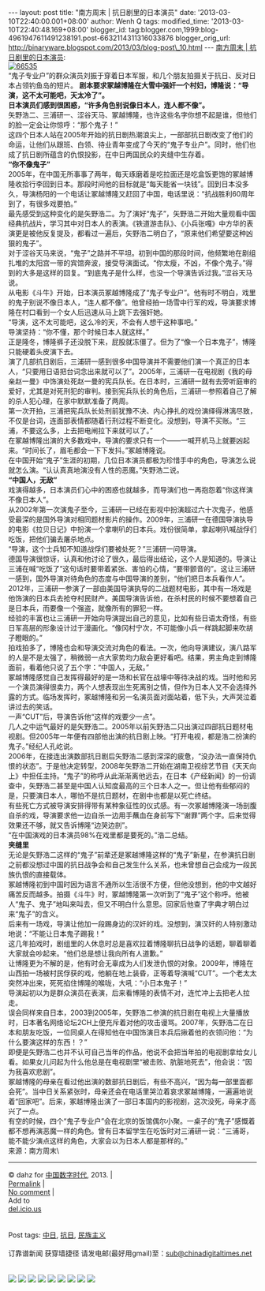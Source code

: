 --- layout: post title: "南方周末 | 抗日剧里的日本演员" date:
'2013-03-10T22:40:00.001+08:00' author: Wenh Q tags: modified\_time:
'2013-03-10T22:40:48.169+08:00' blogger\_id:
tag:blogger.com,1999:blog-4961947611491238191.post-6632114311316033876
blogger\_orig\_url:
http://binaryware.blogspot.com/2013/03/blog-post\_10.html --- [南方周末
|
抗日剧里的日本演员](http://feedproxy.google.com/~r/chinagfwblog/~3/pQ_awFBbHMc/):
\
[![66535](https://kexueshangwang.info/chinese/files/2013/03/66535.jpeg)](https://kexueshangwang.info/chinese/files/2013/03/66535.jpeg)\
“鬼子专业户”的群众演员刘振于穿着日本军服，和几个朋友拍摄关于抗日、反对日本占领钓鱼岛的短片。
**剧本要求冢越博隆在大雪中强奸一个村妇，博隆说：“导演，这不太可能吧，天太冷了”。**\
**日本演员们感到很困惑，“许多角色别说像日本人，连人都不像”。**\
矢野浩二、三浦研一、涩谷天马、冢越博隆，也许这些名字你想不起是谁，但他们的脸一定会让你惊呼：“那个鬼子！”\
这四个日本人站在2005年开始的抗日剧热潮浪尖上，一部部抗日剧改变了他们的命运，让他们从跟班、白领、待业青年变成了今天的“鬼子专业户”。同时，他们也成了抗日剧所蕴含的仇恨投影，在中日两国民众的夹缝中生存着。\
**“你不像鬼子”**\
2005年，在中国无所事事了两年，每天琢磨着是吃拉面还是吃盒饭更饱的冢越博隆收拾行李回到日本。那段时间他的目标就是“每天能省一块钱”。回到日本没多久，导演杨阳的一个电话让冢越博隆又赶回了中国，电话里说：“抗战胜利60周年到了，有很多戏要拍。”\
最先感受到这种变化的是矢野浩二。为了演好“鬼子”，矢野浩二开始大量观看中国经典抗战片，学习其中对日本人的表演。《铁道游击队》、《小兵张嘎》中方华的表演更是被他反复提及，都看过一遍后，矢野浩二明白了，“原来他们希望要这种凶狠的鬼子”。\
对于涩谷天马来说，“鬼子”之路并不平坦。初到中国的那段时间，他频繁地在剧组扎堆的太阳宫一带的宾馆奔波，接受导演面试。“你太瘦，不凶，不像个鬼子。”得到的大多是这样的回复。“到底鬼子是什么样，也没一个导演告诉过我。”涩谷天马说。\
从电影《斗牛》开始，日本演员冢越博隆成了“鬼子专业户”。他有时不明白，戏里的鬼子别说不像日本人，“连人都不像”。他曾经拍一场雪中行军的戏，导演要求博隆在村口看到一个女人后迅速从马上跳下去强奸她。\
“导演，这不太可能吧，这么冷的天，不会有人想干这种事吧。”\
导演坚持：“你不懂，那个时候日本人就这样。”\
正是隆冬，博隆裤子还没脱下来，屁股就冻僵了。但为了“像一个日本鬼子”，博隆只能硬着头皮演下去。\
演了几部抗日剧后，三浦研一感到很多中国导演并不需要他们演一个真正的日本人，“只要用日语把台词念出来就可以了”。2005年，三浦研一在电视剧《我的母亲赵一曼》中饰演处死赵一曼的宪兵队长。在日本时，三浦研一就有去旁听庭审的爱好，尤其是对死刑犯的审判。接到宪兵队长的角色后，三浦研一参照着自己了解的杀人犯心理，在家中默默准备了两周。\
第一次开拍，三浦把宪兵队长处刑前犹豫不决、内心挣扎的戏份演绎得淋漓尽致，不仅是台词，连面部表情都随着行刑过程不断变化。没想到，导演不买账。“三浦，不要这么多，上去把电闸拉下来就可以了。”\
在冢越博隆出演的大多数戏中，导演的要求只有一个——一喊开机马上就要凶起来。“时间长了，眉毛都会一下下发抖。”冢越博隆说。\
在中国开始“鬼子”生涯的初期，几位日本演员都极为珍惜手中的角色，导演怎么说就怎么演。“认认真真地演没有人性的恶魔。”矢野浩二说。\
**“中国人，无敌”**\
戏演得越多，日本演员们心中的困惑也就越多，而导演们也一再抱怨着“你这样演不像日本人”。\
从2002年第一次演鬼子至今，三浦研一已经在影视中扮演超过六十次鬼子，他感受最深的是国外导演对相同题材影片的操作。2009年，三浦研一在德国导演执导的电影《拉贝日记》中扮演一个拿喇叭的日本兵。戏份很简单，拿起喇叭喊战俘们吃饭，把他们骗去屠杀地点。\
“导演，这个士兵知不知道战俘们要被处死？”三浦研一问导演。\
德国导演很惊讶，认真和他讨论了很久，最后得出结论，这个人是知道的。导演让三浦在喊“吃饭了”这句话时要带着紧张、害怕的心情，“要带颤音的”。这让三浦研一感到，国外导演对待角色的态度与中国导演的差别，“他们把日本兵看作人”。\
2012年，三浦研一参演了一部由美国导演执导的二战题材电影，其中有一场戏是他饰演的日本兵去抢夺村民财产。美国导演告诉他，在杀村民的时候不要想着自己是日本兵，而要像一个强盗，就像所有的罪犯一样。\
经验的丰富也让三浦研一开始向导演提出自己的意见，比如有些日语太奇怪，有些日军高层的形象设计过于漫画化。“像冈村宁次，不可能像小兵一样跳起脚来吹胡子瞪眼的。”\
拍戏拍多了，博隆也会和导演交流对角色的看法。一次，他向导演建议，演八路军的人是不是太强了，稍微弱一点大家势均力敌会更好看吧。结果，男主角走到博隆面前，看着他只说了五个字：“中国人，无敌。”\
冢越博隆感觉自己发挥得最好的是一场和长官在战壕中等待决战的戏。当时他和另一个演员演得很卖力，两个人想表现出生死离别之情，但作为日本人又不会选择外露的方式。临场发挥时，冢越博隆和另一名演员面对面站着，低下头，大声哭泣着讲过去的笑话。\
一声“CUT”后，导演告诉他“这样的戏要少一点”。\
几人之中运气最好的是矢野浩二。2005年以前矢野浩二只出演过四部抗日题材电视剧。但2005年一年便有四部他出演的抗日剧上映。“打开电视，都是浩二扮演的鬼子。”经纪人孔屹说。\
2006年，在接连出演数部抗日剧后矢野浩二感到深深的疲惫，“没办法一直保持仇恨的状态”。于是他决定转型，2008年矢野浩二开始在湖南卫视综艺节目《天天向上》中担任主持。“鬼子”的称呼从此渐渐离他远去，在日本《产经新闻》的一份调查中，矢野浩二甚至是中国人认知度最高的三个日本人之一。但让他有些郁闷的是，只要演日本人，哪怕不是抗日题材，在剧中也都是以死亡终结。\
有些死亡方式被导演安排得带有某种象征性的仪式感。有一次冢越博隆演一场剖腹自杀的戏，导演要求他一边自杀一边用手蘸血在身前写下“谢罪”两个字。后来觉得效果还不够，就又告诉博隆“边哭边剖”。\
“在中国演戏的日本演员98%在戏里都是要死的。”浩二总结。\
**夹缝里**\
无论是矢野浩二这样的“鬼子”前辈还是冢越博隆这样的“鬼子”新星，在参演抗日剧之前都没想过中国的抗日战争会和自己发生什么关系，也未曾想自己会成为一段民族仇恨的直接载体。\
冢越博隆初到中国时因为语言不通所以生活很不方便，但他没想到，他的中文越好痛苦反而越多。拍摄《斗牛》时，冢越博隆第一次听到了“鬼子”这个称呼。他被人“鬼子、鬼子”地叫来叫去，但又不明白什么意思。回家后他查了字典才明白过来“鬼子”的含义。\
后来有一场戏，导演让他加一段踢身边的汉奸的戏。没想到，演汉奸的人特别激动地说：“不能让日本鬼子踢我！”\
这几年拍戏时，剧组里的人休息时总是喜欢拉着博隆聊抗日战争的话题，聊着聊着大家就会吵起来。“他们总是想让我向所有人道歉。”\
让博隆更为不解的是，他有时会无辜成为人们发泄仇恨的对象。2009年，博隆在山西拍一场被村民俘获的戏，他躺在地上装昏，正等着导演喊“CUT”。一个老太太突然冲出来，死死掐住博隆的喉咙，大吼：“小日本鬼子！”\
导演起初以为是群众演员在表演，后来看博隆的表情不对，连忙冲上去把老人拉走。\
误会同样来自日本，2003到2005年，矢野浩二参演的抗日剧在电视上大量播放时，日本著名网络论坛2CH上便充斥着对他的攻击谩骂。2007年，矢野浩二在日本和朋友吃饭，一位同桌人在得知他在中国饰演日本兵后揪着他的衣领问他：“为什么要演这样的东西！？”\
即便是矢野浩二也并不认可自己当年的作品，他说不会把当年拍的电视剧拿给女儿看。如果女儿问起为什么他总是在电视剧里“被击败、肮脏地死去”，他会说：“因为我喜欢悲剧”。\
冢越博隆的母亲在看过他出演的数部抗日剧后，有些不高兴，“因为每一部里面都会死”。当中日关系紧张时，母亲还会在电话里哭泣着哀求冢越博隆，一遍遍地说着“回家吧”。后来，冢越博隆出演了一部日本国内的影视剧，这次没死，母亲才高兴了一点。\
有空的时候，四个“鬼子专业户”会在北京的饭馆偶尔小聚。一桌子的“鬼子”感慨着都不想再演恶魔一样的角色。曾有日本留学生在吃饭时对三浦研一说：“三浦哥，能不能少演点这样的角色，大家会以为日本人都是那样的。”\
来源：南方周末\

* * * * *

© dahz for [中国数字时代](https://kexueshangwang.info/chinese), 2013. |\
[Permalink](https://kexueshangwang.info/chinese/2013/03/%e5%8d%97%e6%96%b9%e5%91%a8%e6%9c%ab-%e6%8a%97%e6%97%a5%e5%89%a7%e9%87%8c%e7%9a%84%e6%97%a5%e6%9c%ac%e6%bc%94%e5%91%98/)
|\
[No
comment](https://kexueshangwang.info/chinese/2013/03/%e5%8d%97%e6%96%b9%e5%91%a8%e6%9c%ab-%e6%8a%97%e6%97%a5%e5%89%a7%e9%87%8c%e7%9a%84%e6%97%a5%e6%9c%ac%e6%bc%94%e5%91%98/#comments)
|\
Add to\
[del.icio.us](http://del.icio.us/post?url=https://kexueshangwang.info/chinese/2013/03/%e5%8d%97%e6%96%b9%e5%91%a8%e6%9c%ab-%e6%8a%97%e6%97%a5%e5%89%a7%e9%87%8c%e7%9a%84%e6%97%a5%e6%9c%ac%e6%bc%94%e5%91%98/&title=%E5%8D%97%E6%96%B9%E5%91%A8%E6%9C%AB%20%7C%20%E6%8A%97%E6%97%A5%E5%89%A7%E9%87%8C%E7%9A%84%E6%97%A5%E6%9C%AC%E6%BC%94%E5%91%98)\
\
\
Post tags:
[中日](https://kexueshangwang.info/chinese/tag/%e4%b8%ad%e6%97%a5/?category=18271),
[抗日](https://kexueshangwang.info/chinese/tag/%e6%8a%97%e6%97%a5/?category=18271),
[民族主义](https://kexueshangwang.info/chinese/tag/%e6%b0%91%e6%97%8f%e4%b8%bb%e4%b9%89/?category=18271)\
\
订靠谱新闻 获穿墙捷径
请发电邮(最好用gmail)至：sub@chinadigitaltimes.net\
\
\
[![](http://feeds.feedburner.com/~ff/chinagfwblog?d=yIl2AUoC8zA)](http://feeds.feedburner.com/~ff/chinagfwblog?a=pQ_awFBbHMc:PyIvEYaEdok:yIl2AUoC8zA)
[![](http://feeds.feedburner.com/~ff/chinagfwblog?i=pQ_awFBbHMc:PyIvEYaEdok:-BTjWOF_DHI)](http://feeds.feedburner.com/~ff/chinagfwblog?a=pQ_awFBbHMc:PyIvEYaEdok:-BTjWOF_DHI)
[![](http://feeds.feedburner.com/~ff/chinagfwblog?i=pQ_awFBbHMc:PyIvEYaEdok:F7zBnMyn0Lo)](http://feeds.feedburner.com/~ff/chinagfwblog?a=pQ_awFBbHMc:PyIvEYaEdok:F7zBnMyn0Lo)
[![](http://feeds.feedburner.com/~ff/chinagfwblog?i=pQ_awFBbHMc:PyIvEYaEdok:V_sGLiPBpWU)](http://feeds.feedburner.com/~ff/chinagfwblog?a=pQ_awFBbHMc:PyIvEYaEdok:V_sGLiPBpWU)
[![](http://feeds.feedburner.com/~ff/chinagfwblog?d=qj6IDK7rITs)](http://feeds.feedburner.com/~ff/chinagfwblog?a=pQ_awFBbHMc:PyIvEYaEdok:qj6IDK7rITs)
[![](http://feeds.feedburner.com/~ff/chinagfwblog?d=l6gmwiTKsz0)](http://feeds.feedburner.com/~ff/chinagfwblog?a=pQ_awFBbHMc:PyIvEYaEdok:l6gmwiTKsz0)
[![](http://feeds.feedburner.com/~ff/chinagfwblog?i=pQ_awFBbHMc:PyIvEYaEdok:gIN9vFwOqvQ)](http://feeds.feedburner.com/~ff/chinagfwblog?a=pQ_awFBbHMc:PyIvEYaEdok:gIN9vFwOqvQ)
[![](http://feeds.feedburner.com/~ff/chinagfwblog?d=TzevzKxY174)](http://feeds.feedburner.com/~ff/chinagfwblog?a=pQ_awFBbHMc:PyIvEYaEdok:TzevzKxY174)
![](http://feeds.feedburner.com/~r/chinagfwblog/~4/pQ_awFBbHMc)
